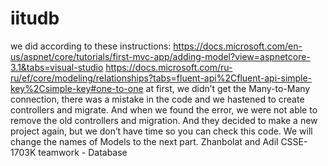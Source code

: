 # iitudb
we did according to these instructions:
https://docs.microsoft.com/en-us/aspnet/core/tutorials/first-mvc-app/adding-model?view=aspnetcore-3.1&tabs=visual-studio
https://docs.microsoft.com/ru-ru/ef/core/modeling/relationships?tabs=fluent-api%2Cfluent-api-simple-key%2Csimple-key#one-to-one
at first, we didn’t get the Many-to-Many connection, there was a mistake in the code and we hastened to create controllers
and migrate. And when we found the error, we were not able to remove the old controllers and migration. And they decided to 
make a new project again, but we don’t have time so you can check this code. We will change the names of Models to the next
part.
Zhanbolat and Adil CSSE-1703K
teamwork - Database
